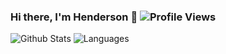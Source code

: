 ### Hi there, I'm Henderson 👋 ![Profile Views](https://gpvc.arturio.dev/hendersonyang)

![Github Stats](https://github-readme-stats.vercel.app/api?username=hendersonyang&hide=true&show_icons=true&theme=tokyonight)
![Languages](https://github-readme-stats.vercel.app/api/top-langs/?username=hendersonyang&show_icons=true&hide_border=true&theme=tokyonight)

<!--
**hendersonyang/hendersonyang** is a ✨ _special_ ✨ repository because its `README.md` (this file) appears on your GitHub profile.

Here are some ideas to get you started:

- 🔭 I’m currently working on ...
- 🌱 I’m currently learning ...
- 👯 I’m looking to collaborate on ...
- 🤔 I’m looking for help with ...
- 💬 Ask me about ...
- 📫 How to reach me: ...
- 😄 Pronouns: ...
- ⚡ Fun fact: ...
-->
